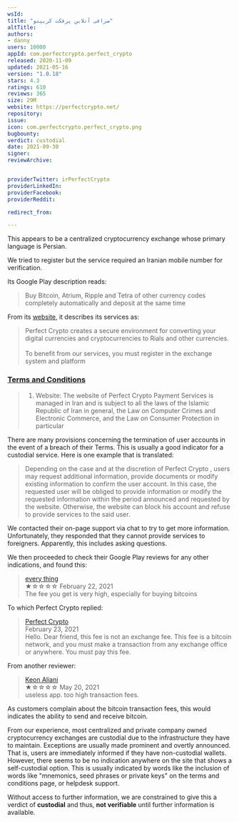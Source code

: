 ```yaml
---
wsId: 
title: "صرافی آنلاین پرفکت کریپتو"
altTitle: 
authors:
- danny
users: 10000
appId: com.perfectcrypto.perfect_crypto
released: 2020-11-09
updated: 2021-05-16
version: "1.0.18"
stars: 4.3
ratings: 610
reviews: 365
size: 29M
website: https://perfectcrypto.net/
repository: 
issue: 
icon: com.perfectcrypto.perfect_crypto.png
bugbounty: 
verdict: custodial
date: 2021-09-30
signer: 
reviewArchive:


providerTwitter: irPerfectCrypto
providerLinkedIn: 
providerFacebook: 
providerReddit: 

redirect_from:

---
```



This appears to be a centralized cryptocurrency exchange whose primary language is Persian. 

We tried to register but the service required an Iranian mobile number for verification. 

Its Google Play description reads:

>  Buy Bitcoin, Atrium, Ripple and Tetra of other currency codes completely automatically and deposit at the same time

From its [website](https://perfectcrypto.net/), it describes its services as:

> Perfect Crypto creates a secure environment for converting your digital currencies and cryptocurrencies to Rials and other currencies.<br><br>
To benefit from our services, you must register in the exchange system and platform

### [Terms and Conditions](https://perfectcrypto.net/rules)

> 1) Website: The website of Perfect Crypto Payment Services is managed in Iran and is subject to all the laws of the Islamic Republic of Iran in general, the Law on Computer Crimes and Electronic Commerce, and the Law on Consumer Protection in particular

There are many provisions concerning the termination of user accounts in the event of a breach of their Terms. This is usually a good indicator for a custodial service. Here is one example that is translated:

> Depending on the case and at the discretion of Perfect Crypto , users may request additional information, provide documents or modify existing information to confirm the user account. In this case, the requested user will be obliged to provide information or modify the requested information within the period announced and requested by the website. Otherwise, the website can block his account and refuse to provide services to the said user. 

We contacted their on-page support via chat to try to get more information. Unfortunately, they responded that they cannot provide services to foreigners. Apparently, this includes asking questions.

We then proceeded to check their Google Play reviews for any other indications, and found this:

> [every thing](https://play.google.com/store/apps/details?id=com.perfectcrypto.perfect_crypto&reviewId=gp%3AAOqpTOECLi-LVtJ_qKIaQB9a7c_5igopHsY2dgBUsLiq9wWvlFnBdqYjFL1VlxoMAmD5WlJ1CFbekPTDxu5gcw)<br>
  ★☆☆☆☆ February 22, 2021 <br>
       The fee you get is very high, especially for buying bitcoins
       
To which Perfect Crypto replied:

> [Perfect Crypto](https://play.google.com/store/apps/details?id=com.perfectcrypto.perfect_crypto&reviewId=gp%3AAOqpTOECLi-LVtJ_qKIaQB9a7c_5igopHsY2dgBUsLiq9wWvlFnBdqYjFL1VlxoMAmD5WlJ1CFbekPTDxu5gcw)<br>
  February 23, 2021 <br>
       Hello. Dear friend, this fee is not an exchange fee. This fee is a bitcoin network, and you must make a transaction from any exchange office or anywhere. You must pay this fee.

From another reviewer:

> [Keon Aliani](https://play.google.com/store/apps/details?id=com.perfectcrypto.perfect_crypto&reviewId=gp%3AAOqpTOESpUIF1-YkRQk11PZf_Rc86nuQVJ06anm1NBaezMJBDj1iJhya93BlRAStK4GWO9ILyECcD8dysbASTg)<br>
  ★☆☆☆☆ May 20, 2021 <br>
       useless app. too high transaction fees.

As customers complain about the bitcoin transaction fees, this would indicates the ability to send and receive bitcoin.

From our experience, most centralized and private company owned cryptocurrency exchanges are custodial due to the infrastructure they have to maintain. Exceptions are usually made prominent and overtly announced. That is, users are immediately informed if they have non-custodial wallets. However, there seems to be no indication anywhere on the site that shows a self-custodial option. This is usually indicated by words like the inclusion of words like "mnemonics, seed phrases or private keys" on the terms and conditions page, or helpdesk support. 

Without access to further information, we are constrained to give this a verdict of **custodial** and thus, **not verifiable** until further information is available.
